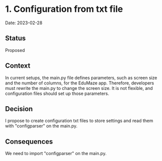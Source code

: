 # 1. Configuration from txt file

Date: 2023-02-28

## Status

Proposed

## Context

In current setups, the main.py file defines parameters, such as screen size and the number of columns, for the EduMaze app. Therefore, developers must rewrite the main.py to change the screen size. It is not flexible, and configuration files should set up those parameters.

## Decision

I propose to create configuration txt files to store settings and read them with "configparser" on the main.py.

## Consequences

We need to import "configparser" on the main.py.
